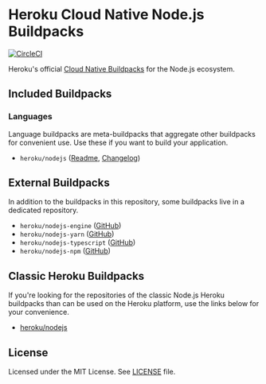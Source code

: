 # Heroku Cloud Native Node.js Buildpacks
[![CircleCI](https://circleci.com/gh/heroku/buildpacks-node/tree/main.svg?style=shield)](https://circleci.com/gh/heroku/buildpacks-node/tree/main)

Heroku's official [Cloud Native Buildpacks](https://buildpacks.io) for the Node.js ecosystem.

## Included Buildpacks
### Languages
Language buildpacks are meta-buildpacks that aggregate other buildpacks for convenient use. Use these if you want
to build your application.

- `heroku/nodejs` ([Readme](meta-buildpacks/nodejs/README.md), [Changelog](meta-buildpacks/nodejs/CHANGELOG.md))

## External Buildpacks
In addition to the buildpacks in this repository, some buildpacks live in a dedicated repository.

- `heroku/nodejs-engine` ([GitHub](https://github.com/heroku/nodejs-engine-buildpack))
- `heroku/nodejs-yarn` ([GitHub](https://github.com/heroku/nodejs-yarn-buildpack))
- `heroku/nodejs-typescript` ([GitHub](https://github.com/heroku/nodejs-typescript-buildpack))
- `heroku/nodejs-npm` ([GitHub](https://github.com/heroku/nodejs-npm-buildpack))

## Classic Heroku Buildpacks

If you're looking for the repositories of the classic Node.js Heroku buildpacks than can be used on the Heroku platform,
use the links below for your convenience.

- [heroku/nodejs](https://github.com/heroku/heroku-buildpack-nodejs)

## License
Licensed under the MIT License. See [LICENSE](./LICENSE) file.
